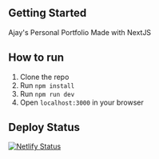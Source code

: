 ## Getting Started
Ajay's Personal Portfolio Made with NextJS

## How to run
1. Clone the repo
2. Run `npm install`
3. Run `npm run dev`
4. Open `localhost:3000` in your browser

## Deploy Status
[![Netlify Status](https://api.netlify.com/api/v1/badges/c1d55fbe-af7a-43a5-bef7-2bce4013a071/deploy-status)](https://app.netlify.com/sites/ajay06/deploys)
